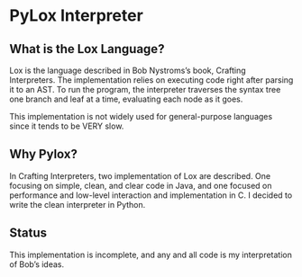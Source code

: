 # PyLox Interpreter

## What is the Lox Language?
Lox is the language described in Bob Nystroms’s book, Crafting Interpreters. The implementation relies on executing code right after parsing it to an AST. To run the program, the interpreter traverses the syntax tree one branch and leaf at a time, evaluating each node as it goes.

This implementation is not widely used for general-purpose languages since it tends to be VERY slow. 

## Why Pylox?
In Crafting Interpreters, two implementation of Lox are described. One focusing on simple, clean, and clear code in Java, and one focused on performance and low-level interaction and implementation in C. I decided to write the clean interpreter in Python. 

## Status
This implementation is incomplete, and any and all code is my interpretation of Bob’s ideas.




